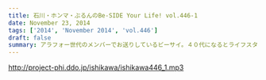 ```yaml
---
title: 石川・ホンマ・ぶるんのBe-SIDE Your Life! vol.446-1
date: November 23, 2014
tags: ['2014', 'November 2014', 'vol.446']
draft: false
summary: アラフォー世代のメンバーでお送りしているビーサイ。４０代になるとライフスタイルが変わる。というが、そんな気配がしない。若いのか、それともダメ人間なのか？ＮＡＮＪＯ
---
```


http://project-phi.ddo.jp/ishikawa/ishikawa446_1.mp3